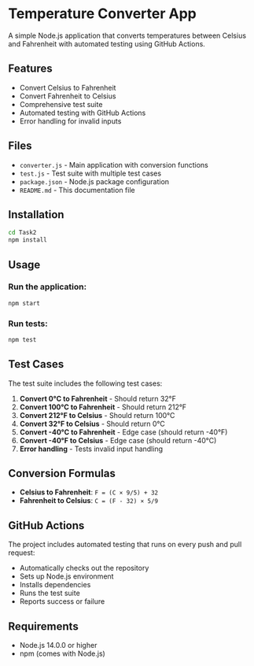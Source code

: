 # Temperature Converter App

A simple Node.js application that converts temperatures between Celsius and Fahrenheit with automated testing using GitHub Actions.

## Features

- Convert Celsius to Fahrenheit
- Convert Fahrenheit to Celsius
- Comprehensive test suite
- Automated testing with GitHub Actions
- Error handling for invalid inputs

## Files

- `converter.js` - Main application with conversion functions
- `test.js` - Test suite with multiple test cases
- `package.json` - Node.js package configuration
- `README.md` - This documentation file

## Installation

```bash
cd Task2
npm install
```

## Usage

### Run the application:
```bash
npm start
```

### Run tests:
```bash
npm test
```

## Test Cases

The test suite includes the following test cases:

1. **Convert 0°C to Fahrenheit** - Should return 32°F
2. **Convert 100°C to Fahrenheit** - Should return 212°F
3. **Convert 212°F to Celsius** - Should return 100°C
4. **Convert 32°F to Celsius** - Should return 0°C
5. **Convert -40°C to Fahrenheit** - Edge case (should return -40°F)
6. **Convert -40°F to Celsius** - Edge case (should return -40°C)
7. **Error handling** - Tests invalid input handling

## Conversion Formulas

- **Celsius to Fahrenheit**: `F = (C × 9/5) + 32`
- **Fahrenheit to Celsius**: `C = (F - 32) × 5/9`

## GitHub Actions

The project includes automated testing that runs on every push and pull request:

- Automatically checks out the repository
- Sets up Node.js environment
- Installs dependencies
- Runs the test suite
- Reports success or failure

## Requirements

- Node.js 14.0.0 or higher
- npm (comes with Node.js)
